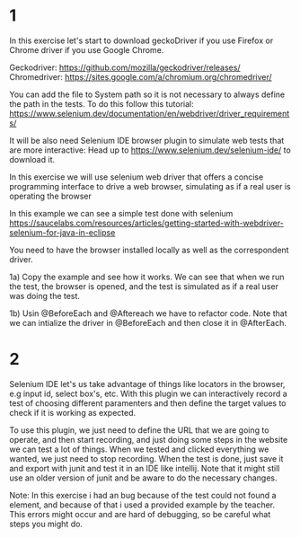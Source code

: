 # 1

In this exercise let's start to download geckoDriver if you use Firefox or Chrome driver if you use Google Chrome.

Geckodriver: https://github.com/mozilla/geckodriver/releases/
Chromedriver: https://sites.google.com/a/chromium.org/chromedriver/

You can add the file to System path so it is not necessary to always define the path in the tests.
To do this follow this tutorial:
https://www.selenium.dev/documentation/en/webdriver/driver_requirements/

It will be also need Selenium IDE browser plugin to simulate web tests that are more interactive:
Head up to https://www.selenium.dev/selenium-ide/ to download it.


In this exercise we will use selenium web driver that offers a concise programming interface to drive a web browser, simulating as if a real user is operating the browser

In this example we can see a simple test done with selenium
https://saucelabs.com/resources/articles/getting-started-with-webdriver-selenium-for-java-in-eclipse

You need to have the browser installed locally as well as the correspondent driver.


1a) Copy the example and see how it works. We can see that when we run the test, the browser is opened, and the test is simulated as if a real user was doing the test.

1b) Usin @BeforeEach and @Aftereach we have to refactor code. Note that we can intialize the driver in @BeforeEach and then close it in @AfterEach.

# 2

Selenium IDE let's us take advantage of things like locators in the browser, e.g input id, select box's, etc. With this plugin we can interactively record a test of choosing different paramenters and then define the target values to check if it is working as expected. 

To use this plugin, we just need to define the URL that we are going to operate, and then start recording, and just doing some steps in the website we can test a lot of things. When we tested and clicked everything we wanted, we just need to stop recording. 
When the test is done, just save it and export with junit and test it in an IDE like intellij. Note that it might still use an older version of junit and be aware to do the necessary changes.

Note: In this exercise i had an bug because of the test could not found a <tr> element, and because of that i used a provided example by the teacher. 
This errors might occur and are hard of debugging, so be careful what steps you might do.